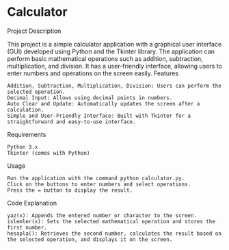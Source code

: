 # Calculator

Project Description

This project is a simple calculator application with a graphical user interface (GUI) developed using Python and the Tkinter library. The application can perform basic mathematical operations such as addition, subtraction, multiplication, and division. It has a user-friendly interface, allowing users to enter numbers and operations on the screen easily.
Features

    Addition, Subtraction, Multiplication, Division: Users can perform the selected operation.
    Decimal Input: Allows using decimal points in numbers.
    Auto Clear and Update: Automatically updates the screen after a calculation.
    Simple and User-Friendly Interface: Built with Tkinter for a straightforward and easy-to-use interface.

Requirements

    Python 3.x
    Tkinter (comes with Python)

Usage

    Run the application with the command python calculator.py.
    Click on the buttons to enter numbers and select operations.
    Press the = button to display the result.

Code Explanation

    yaz(x): Appends the entered number or character to the screen.
    islemler(x): Sets the selected mathematical operation and stores the first number.
    hesapla(): Retrieves the second number, calculates the result based on the selected operation, and displays it on the screen.
